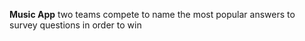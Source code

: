 **Music App**
two teams compete to name the most popular answers to survey questions in order to win
